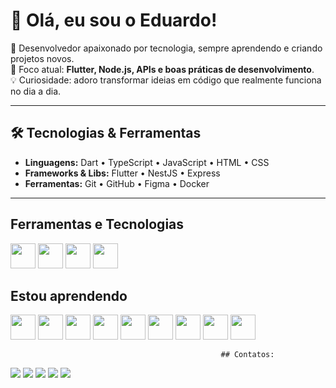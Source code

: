 # 👋 Olá, eu sou o Eduardo!

🎯 Desenvolvedor apaixonado por tecnologia, sempre aprendendo e criando projetos novos.  
🚀 Foco atual: **Flutter, Node.js, APIs e boas práticas de desenvolvimento**.  
💡 Curiosidade: adoro transformar ideias em código que realmente funciona no dia a dia.  

---

## 🛠️ Tecnologias & Ferramentas

- **Linguagens:** Dart • TypeScript • JavaScript • HTML • CSS  
- **Frameworks & Libs:** Flutter • NestJS • Express  
- **Ferramentas:** Git • GitHub • Figma • Docker  

---


## Ferramentas e Tecnologias
 <img src="https://cdn.jsdelivr.net/gh/devicons/devicon@latest/icons/github/github-original.svg" width="40" height="40"/>

 
 <img src="https://cdn.jsdelivr.net/gh/devicons/devicon@latest/icons/git/git-original.svg" width="40" height="40"/>
<img src="https://cdn.jsdelivr.net/gh/devicons/devicon@latest/icons/mysql/mysql-original-wordmark.svg" width="40" height="40"/>
<img src="https://cdn.jsdelivr.net/gh/devicons/devicon@latest/icons/vscode/vscode-original.svg" width="40" height="40"/>






## Estou aprendendo            
  <img src="https://cdn.jsdelivr.net/gh/devicons/devicon@latest/icons/python/python-original.svg" width="40" height="40"/>
            <img src="https://cdn.jsdelivr.net/gh/devicons/devicon@latest/icons/rect/rect-original.svg" width="40" height="40"/>
          <img src="https://cdn.jsdelivr.net/gh/devicons/devicon@latest/icons/angular/angular-original.svg" width="40" height="40"/>
            <img src="https://cdn.jsdelivr.net/gh/devicons/devicon@latest/icons/typescript/typescript-original.svg" width="40" height="40"/>
            <img src="https://cdn.jsdelivr.net/gh/devicons/devicon@latest/icons/dart/dart-original.svg" width="40" height="40"/>
            <img src="https://cdn.jsdelivr.net/gh/devicons/devicon@latest/icons/flutter/flutter-original.svg" width="40" height="40"/>
            <img src="https://cdn.jsdelivr.net/gh/devicons/devicon@latest/icons/javascript/javascript-original.svg" width="40" height="40"/>
            <img src="https://cdn.jsdelivr.net/gh/devicons/devicon@latest/icons/html5/html5-original.svg" width="40" height="40"/>
            <img src="https://cdn.jsdelivr.net/gh/devicons/devicon@latest/icons/nextjs/nextjs-original.svg" width="40" height="40"/>
          
          
            
          
          
          
          
            
          
            
          

                                                   ## Contatos:
<div>
<a href="https://www.youtube.com/seu-canal-youtube-aqui" target="_blank"><img loading="lazy" src="https://img.shields.io/badge/YouTube-FF0000?style=for-the-badge&logo=youtube&logoColor=white" target="_blank"></a>
<a href="https://instagram.com/seu-usuário-instagram-aqui" target="_blank"><img loading="lazy" src="https://img.shields.io/badge/-Instagram-%23E4405F?style=for-the-badge&logo=instagram&logoColor=white" target="_blank"></a>
<a href="https://www.twitch.tv/seu-usuário-aqui" target="_blank"><img loading="lazy" src="https://img.shields.io/badge/Twitch-9146FF?style=for-the-badge&logo=twitch&logoColor=white" target="_blank"></a>
<a href = "mailto:contato@seu-usuário-aqui"><img loading="lazy" src="https://img.shields.io/badge/Gmail-D14836?style=for-the-badge&logo=gmail&logoColor=white" target="_blank"></a>
<a href="https://www.linkedin.com/in/seu-usuário-linkedln-aqui" target="_blank"><img loading="lazy" src="https://img.shields.io/badge/-LinkedIn-%230077B5?style=for-the-badge&logo=linkedin&logoColor=white" target="_blank"></a>   
</div>
          
          
          
